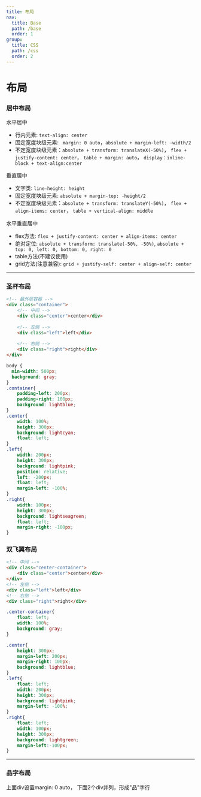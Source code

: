 ```yaml
---
title: 布局
nav:
  title: Base
  path: /base
  order: 1
group:
  title: CSS
  path: /css
  order: 2
---
```


# 布局

### 居中布局
水平居中
- 行内元素: `text-align: center`
- 固定宽度块级元素: ` margin: 0 auto`，`absolute + margin-left: -width/2`
- 不定宽度块级元素：`absolute + transform: translateX(-50%)`， `flex + justify-content: center`， `table + margin: auto`， `display：inline-block + text-align:center`

垂直居中
- 文字类: `line-height: height`
- 固定宽度块级元素: `absolute + margin-top: -height/2` 
- 不定宽度块级元素：`absolute + transform: translateY(-50%)`， `flex + align-items: center`， `table + vertical-align: middle`

水平垂直居中
- flex方法: `flex + justify-content: center + align-items: center`
- 绝对定位: `absolute + transform: translate(-50%, -50%)`, `absolute + top: 0, left: 0, bottom: 0, right: 0`
- table方法(不建议使用)
- grid方法(注意兼容): `grid + justify-self: center + align-self: center`

---

### 圣杯布局
``` html
<!-- 最外层容器 -->
<div class="container">
	<!-- 中间 -->
	<div class="center">center</div>
	
	<!-- 左侧 -->
	<div class="left">left</div>
	
	<!-- 右侧 -->
	<div class="right">right</div>
</div>
```
``` css 
body {
  min-width: 500px;
  background: gray;
}
.container{
	padding-left: 200px;
	padding-right: 100px;
	background: lightblue;
}
.center{
	width: 100%;
	height: 300px;
	background: lightcyan;
	float: left;
}
.left{
	width: 200px;
	height: 300px;
	background: lightpink;
	position: relative;
	left: -200px;
	float: left;
	margin-left: -100%;
}
.right{
	width: 100px;
	height: 300px;
	background: lightseagreen;
	float: left;
	margin-right: -100px;
}
```

### 双飞翼布局
``` html
<!-- 中间 -->
<div class="center-container">
	<div class="center">center</div>
</div>
<!-- 左侧 -->
<div class="left">left</div>
<!-- 右侧 -->
<div class="right">right</div>
```
```css
.center-container{
	float: left;
	width: 100%;
	background: gray;
}

.center{
	height: 300px;
	margin-left: 200px;
	margin-right: 100px;
	background: lightblue;
}
.left{
	float: left;
	width: 200px;
	height: 300px;
	background: lightpink;
	margin-left: -100%;
}
.right{
	float: left;
	width: 100px;
	height: 300px;
	background: lightgreen;
	margin-left:-100px;
}
```

---

### 品字布局
上面div设置margin: 0 auto， 下面2个div并列，形成"品"字行